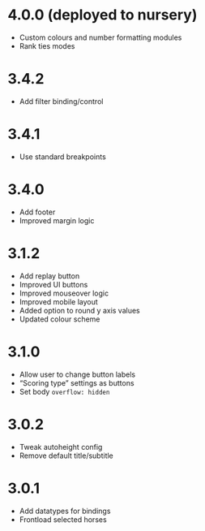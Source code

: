 # 4.0.0 (deployed to nursery)
* Custom colours and number formatting modules
* Rank ties modes

# 3.4.2
* Add filter binding/control

# 3.4.1
* Use standard breakpoints

# 3.4.0

* Add footer
* Improved margin logic

# 3.1.2

* Add replay button
* Improved UI buttons
* Improved mouseover logic
* Improved mobile layout
* Added option to round y axis values
* Updated colour scheme

# 3.1.0

* Allow user to change button labels
* “Scoring type” settings as buttons
* Set body `overflow: hidden`

# 3.0.2

* Tweak autoheight config
* Remove default title/subtitle

# 3.0.1

* Add datatypes for bindings
* Frontload selected horses
